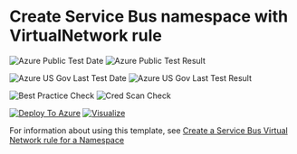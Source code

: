 # Create Service Bus namespace with VirtualNetwork rule

![Azure Public Test Date](https://azurequickstartsservice.blob.core.windows.net/badges/301-servicebus-namespace-vnet/PublicLastTestDate.svg)
![Azure Public Test Result](https://azurequickstartsservice.blob.core.windows.net/badges/301-servicebus-namespace-vnet/PublicDeployment.svg)

![Azure US Gov Last Test Date](https://azurequickstartsservice.blob.core.windows.net/badges/301-servicebus-namespace-vnet/FairfaxLastTestDate.svg)
![Azure US Gov Last Test Result](https://azurequickstartsservice.blob.core.windows.net/badges/301-servicebus-namespace-vnet/FairfaxDeployment.svg)

![Best Practice Check](https://azurequickstartsservice.blob.core.windows.net/badges/301-servicebus-namespace-vnet/BestPracticeResult.svg)
![Cred Scan Check](https://azurequickstartsservice.blob.core.windows.net/badges/301-servicebus-namespace-vnet/CredScanResult.svg)

[![Deploy To Azure](https://raw.githubusercontent.com/fathym-it/azure-quickstart-templates/master/1-CONTRIBUTION-GUIDE/images/deploytoazure.svg?sanitize=true)](https://portal.azure.com/#create/Microsoft.Template/uri/https%3A%2F%2Fraw.githubusercontent.com%2Ffathym-it%2Fazure-quickstart-templates%2Fmaster%2F301-servicebus-namespace-vnet%2Fazuredeploy.json)  [![Visualize](https://raw.githubusercontent.com/fathym-it/azure-quickstart-templates/master/1-CONTRIBUTION-GUIDE/images/visualizebutton.svg?sanitize=true)](http://armviz.io/#/?load=https%3A%2F%2Fraw.githubusercontent.com%2Ffathym-it%2Fazure-quickstart-templates%2Fmaster%2F301-servicebus-namespace-vnet%2Fazuredeploy.json)

For information about using this template, see [Create a Service Bus Virtual Network rule for a Namespace](https://docs.microsoft.com/en-us/azure/service-bus-messaging/service-bus-service-endpoints)



